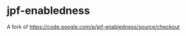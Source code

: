 jpf-enabledness
===============

A fork of https://code.google.com/p/jpf-enabledness/source/checkout